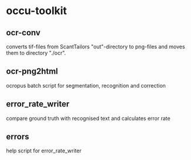 # occu-toolkit
## ocr-conv
converts tif-files from ScantTailors "out"-directory to png-files and moves them to directory "./ocr".
## ocr-png2html
ocropus batch script for segmentation, recognition and correction
## error_rate_writer
compare ground truth with recognised text and calculates error rate
## errors
help script for error_rate_writer
